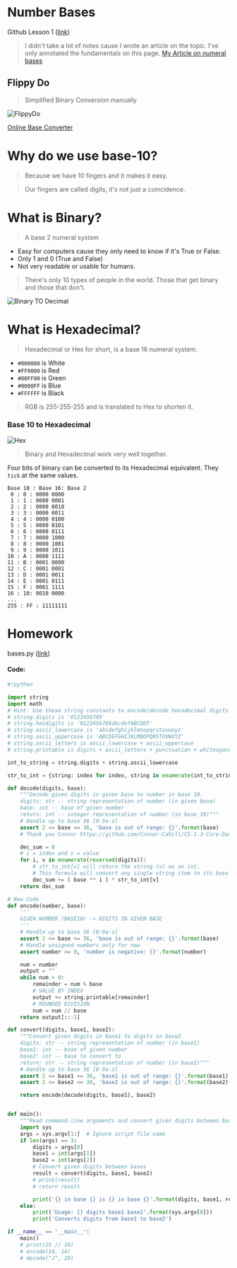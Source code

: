 # Number Bases
Github Lesson 1 ([link](https://github.com/Make-School-Courses/CS-1.3-Core-Data-Structures/blob/master/Lessons/NumberBases.md))

> I didn't take a lot of notes cause I wrote an article on the topic. I've only annotated the fundamentals on this page.
[My Article on numeral bases](https://medium.com/@tmakhlay2/hexadecimal-base-16-numeral-system-14e6a19e58c1 "My Article about numeral systems")

## Flippy Do
> Simplified Binary Conversion manually

![FlippyDo](../img/FlippyDo.png)

[Online Base Converter](https://www.baseconvert.com)

# Why do we use base-10?
> Because we have 10 fingers and it makes it easy.

> Our fingers are called digits, it's not just a coincidence.

# What is Binary?
> A base 2 numeral system

* Easy for computers cause they only need to know if it's True or False.
* Only 1 and 0 (True and False)
* Not very readable or usable for humans.

> There's only 10 types of people in the world. Those that get binary and those that don't.

![Binary TO Decimal](../img/binarytodecimal.png)

# What is Hexadecimal?
> Hexadecimal or Hex for short, is a base 16 numeral system.

* `#000000` is White
* `#FF0000` is Red
* `#00FF00` is Green
* `#0000FF` is Blue
* `#FFFFFF` is Black

> RGB is 255-255-255 and is translated to Hex to shorten it.

### Base 10 to Hexadecimal
![Hex](../img/Hex.png)

> Binary and Hexadecimal work very well together.

Four bits of binary can be converted to its Hexadecimal equivalent.
They `tick` at the same values.

```
Base 10 : Base 16: Base 2
 0 : 0 : 0000 0000
 1 : 1 : 0000 0001
 2 : 2 : 0000 0010
 3 : 3 : 0000 0011
 4 : 4 : 0000 0100
 5 : 5 : 0000 0101
 6 : 6 : 0000 0111
 7 : 7 : 0000 1000
 8 : 8 : 0000 1001
 9 : 9 : 0000 1011
10 : A : 0000 1111
11 : B : 0001 0000
12 : C : 0001 0001
13 : D : 0001 0011
14 : E : 0001 0111
15 : F : 0001 1111
16 : 10: 0010 0000
...
255 : FF : 11111111
```

# Homework

bases.py ([link](https://github.com/timomak/CS-1.3/blob/master/Try%20again/bases.py))

#### Code:
```Python
#!python

import string
import math
# Hint: Use these string constants to encode/decode hexadecimal digits and more
# string.digits is '0123456789'
# string.hexdigits is '0123456789abcdefABCDEF'
# string.ascii_lowercase is 'abcdefghijklmnopqrstuvwxyz'
# string.ascii_uppercase is 'ABCDEFGHIJKLMNOPQRSTUVWXYZ'
# string.ascii_letters is ascii_lowercase + ascii_uppercase
# string.printable is digits + ascii_letters + punctuation + whitespace

int_to_string = string.digits + string.ascii_lowercase

str_to_int = {string: index for index, string in enumerate(int_to_string)}

def decode(digits, base):
    """Decode given digits in given base to number in base 10.
    digits: str -- string representation of number (in given base)
    base: int -- base of given number
    return: int -- integer representation of number (in base 10)"""
    # Handle up to base 36 [0-9a-z]
    assert 2 <= base <= 36, 'base is out of range: {}'.format(base)
    # Thank you Connor https://github.com/Connor-Cahill/CS-1.3-Core-Data-Structures/blob/master/Lessons/source/bases.py

    dec_sum = 0
    # i = index and v = value
    for i, v in enumerate(reversed(digits)):
        # str_to_int[v] will return the string (v) as an int.
        # This formula will convert any single string item to its base 10 counnterpart.
        dec_sum += ( base ** i ) * str_to_int[v]
    return dec_sum

# New Code
def encode(number, base):
    '''
    GIVEN NUMBER (BASE10) -> DIGITS IN GIVEN BASE
    '''
    # Handle up to base 36 [0-9a-z]
    assert 2 <= base <= 36, 'base is out of range: {}'.format(base)
    # Handle unsigned numbers only for now
    assert number >= 0, 'number is negative: {}'.format(number)

    num = number
    output = ""
    while num > 0:
        remainder = num % base
        # VALUE BY INDEX
        output += string.printable[remainder]
        # ROUNDED DIVISION
        num = num // base
    return output[::-1]

def convert(digits, base1, base2):
    """Convert given digits in base1 to digits in base2.
    digits: str -- string representation of number (in base1)
    base1: int -- base of given number
    base2: int -- base to convert to
    return: str -- string representation of number (in base2)"""
    # Handle up to base 36 [0-9a-z]
    assert 2 <= base1 <= 36, 'base1 is out of range: {}'.format(base1)
    assert 2 <= base2 <= 36, 'base2 is out of range: {}'.format(base2)

    return encode(decode(digits, base1), base2)


def main():
    """Read command-line arguments and convert given digits between bases."""
    import sys
    args = sys.argv[1:]  # Ignore script file name
    if len(args) == 3:
        digits = args[0]
        base1 = int(args[1])
        base2 = int(args[2])
        # Convert given digits between bases
        result = convert(digits, base1, base2)
        # print(result)
        # return result

        print('{} in base {} is {} in base {}'.format(digits, base1, result, base2))
    else:
        print('Usage: {} digits base1 base2'.format(sys.argv[0]))
        print('Converts digits from base1 to base2')

if __name__ == '__main__':
    main()
    # print(25 // 20)
    # encode(14, 14)
    # decode("J", 20)
```
